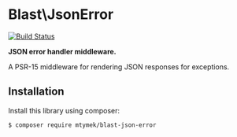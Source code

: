 Blast\JsonError
===============

[![Build Status](https://github.com/mtymek/blast-json-error/workflows/Continuous%20Integration/badge.svg)](https://github.com/mtymek/blast-json-error/actions?query=workflow%3A"Continuous+Integration")

**JSON error handler middleware.**

A PSR-15 middleware for rendering JSON responses for exceptions.

## Installation

Install this library using composer:

```
$ composer require mtymek/blast-json-error
```
